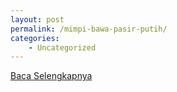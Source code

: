 ```yaml
---
layout: post
permalink: /mimpi-bawa-pasir-putih/
categories:
    - Uncategorized
---
```


[Baca Selengkapnya](/09)
